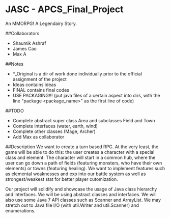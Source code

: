 # JASC - APCS_Final_Project
An MMORPG! A Legendairy Story. 

##Collaborators
- Shaumik Ashraf
- James Cao
- Max A

##Notes
- *_Original is a dir of work done individually prior to the official assignment of the project
- Ideas contains ideas
- FINAL contains final codes
- USE PACKAGING!!! (put java files of a certain aspect into dirs, with the line "package <package_name>" as the first line of code)

##TODO
- Complete abstract super class Area and subclasses Field and Town
- Complete interfaces (water, earth, wind)
- Complete other classes (Mage, Archer)
- Add Max as collaborator 

##Description
We want to create a turn based RPG. At the very least, the game will be able to do this: the user creates a character with a special class and element. The character will start in a common hub, where the user can go down a path of fields (featuring monsters, who have their own elements) or towns (featuring healing). We want to implement features such as elemental weaknesses and exp into our battle system as well as strongest/weakest stat for better player cutomization. 

Our project will solidify and showcase the usage of Java class hierarchy and interfaces. We will be using abstract classes and interfaces. We will also use some Java 7 API classes such as Scanner and ArrayList. We may stretch out to Java file I/O (with util.Writer and util.Scanner) and enumerations. 

